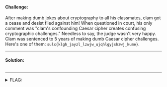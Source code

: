 #### Challenge:

After making dumb jokes about cryptography to all his classmates, clam got a cease and desist filed against him! When questioned in court, his only comment was "clam's confounding Caesar cipher creates confusing cryptographic challenges." Needless to say, the judge wasn't very happy. Clam was sentenced to 5 years of making dumb Caesar cipher challenges. Here's one of them: `sulx{klgh_jayzl_lzwjw_ujqhlgyjshzwj_kume}`.

---

#### Solution:

```bash
```

---

<details><summary>FLAG:</summary>

```
actf{stop_right_there_cryptographer_scum}
```

</details>
<br/>
